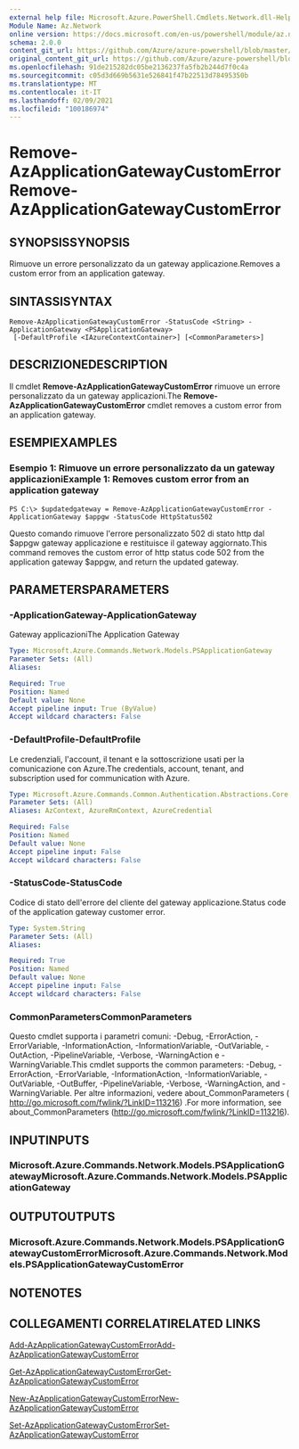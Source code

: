 ```yaml
---
external help file: Microsoft.Azure.PowerShell.Cmdlets.Network.dll-Help.xml
Module Name: Az.Network
online version: https://docs.microsoft.com/en-us/powershell/module/az.network/remove-azapplicationgatewaycustomerror
schema: 2.0.0
content_git_url: https://github.com/Azure/azure-powershell/blob/master/src/Network/Network/help/Remove-AzApplicationGatewayCustomError.md
original_content_git_url: https://github.com/Azure/azure-powershell/blob/master/src/Network/Network/help/Remove-AzApplicationGatewayCustomError.md
ms.openlocfilehash: 91de215282dc05be2136237fa5fb2b244d7f0c4a
ms.sourcegitcommit: c05d3d669b5631e526841f47b22513d78495350b
ms.translationtype: MT
ms.contentlocale: it-IT
ms.lasthandoff: 02/09/2021
ms.locfileid: "100186974"
---
```

# <span data-ttu-id="4ecea-101">Remove-AzApplicationGatewayCustomError</span><span class="sxs-lookup"><span data-stu-id="4ecea-101">Remove-AzApplicationGatewayCustomError</span></span>

## <span data-ttu-id="4ecea-102">SYNOPSIS</span><span class="sxs-lookup"><span data-stu-id="4ecea-102">SYNOPSIS</span></span>
<span data-ttu-id="4ecea-103">Rimuove un errore personalizzato da un gateway applicazione.</span><span class="sxs-lookup"><span data-stu-id="4ecea-103">Removes a custom error from an application gateway.</span></span>

## <span data-ttu-id="4ecea-104">SINTASSI</span><span class="sxs-lookup"><span data-stu-id="4ecea-104">SYNTAX</span></span>

```
Remove-AzApplicationGatewayCustomError -StatusCode <String> -ApplicationGateway <PSApplicationGateway>
 [-DefaultProfile <IAzureContextContainer>] [<CommonParameters>]
```

## <span data-ttu-id="4ecea-105">DESCRIZIONE</span><span class="sxs-lookup"><span data-stu-id="4ecea-105">DESCRIPTION</span></span>
<span data-ttu-id="4ecea-106">Il cmdlet **Remove-AzApplicationGatewayCustomError** rimuove un errore personalizzato da un gateway applicazioni.</span><span class="sxs-lookup"><span data-stu-id="4ecea-106">The **Remove-AzApplicationGatewayCustomError** cmdlet removes a custom error from an application gateway.</span></span>

## <span data-ttu-id="4ecea-107">ESEMPI</span><span class="sxs-lookup"><span data-stu-id="4ecea-107">EXAMPLES</span></span>

### <span data-ttu-id="4ecea-108">Esempio 1: Rimuove un errore personalizzato da un gateway applicazioni</span><span class="sxs-lookup"><span data-stu-id="4ecea-108">Example 1: Removes custom error from an application gateway</span></span>
```
PS C:\> $updatedgateway = Remove-AzApplicationGatewayCustomError -ApplicationGateway $appgw -StatusCode HttpStatus502
```

<span data-ttu-id="4ecea-109">Questo comando rimuove l'errore personalizzato 502 di stato http dal $appgw gateway applicazione e restituisce il gateway aggiornato.</span><span class="sxs-lookup"><span data-stu-id="4ecea-109">This command removes the custom error of http status code 502 from the application gateway $appgw, and return the updated gateway.</span></span>

## <span data-ttu-id="4ecea-110">PARAMETERS</span><span class="sxs-lookup"><span data-stu-id="4ecea-110">PARAMETERS</span></span>

### <span data-ttu-id="4ecea-111">-ApplicationGateway</span><span class="sxs-lookup"><span data-stu-id="4ecea-111">-ApplicationGateway</span></span>
<span data-ttu-id="4ecea-112">Gateway applicazioni</span><span class="sxs-lookup"><span data-stu-id="4ecea-112">The Application Gateway</span></span>

```yaml
Type: Microsoft.Azure.Commands.Network.Models.PSApplicationGateway
Parameter Sets: (All)
Aliases:

Required: True
Position: Named
Default value: None
Accept pipeline input: True (ByValue)
Accept wildcard characters: False
```

### <span data-ttu-id="4ecea-113">-DefaultProfile</span><span class="sxs-lookup"><span data-stu-id="4ecea-113">-DefaultProfile</span></span>
<span data-ttu-id="4ecea-114">Le credenziali, l'account, il tenant e la sottoscrizione usati per la comunicazione con Azure.</span><span class="sxs-lookup"><span data-stu-id="4ecea-114">The credentials, account, tenant, and subscription used for communication with Azure.</span></span>

```yaml
Type: Microsoft.Azure.Commands.Common.Authentication.Abstractions.Core.IAzureContextContainer
Parameter Sets: (All)
Aliases: AzContext, AzureRmContext, AzureCredential

Required: False
Position: Named
Default value: None
Accept pipeline input: False
Accept wildcard characters: False
```

### <span data-ttu-id="4ecea-115">-StatusCode</span><span class="sxs-lookup"><span data-stu-id="4ecea-115">-StatusCode</span></span>
<span data-ttu-id="4ecea-116">Codice di stato dell'errore del cliente del gateway applicazione.</span><span class="sxs-lookup"><span data-stu-id="4ecea-116">Status code of the application gateway customer error.</span></span>

```yaml
Type: System.String
Parameter Sets: (All)
Aliases:

Required: True
Position: Named
Default value: None
Accept pipeline input: False
Accept wildcard characters: False
```

### <span data-ttu-id="4ecea-117">CommonParameters</span><span class="sxs-lookup"><span data-stu-id="4ecea-117">CommonParameters</span></span>
<span data-ttu-id="4ecea-118">Questo cmdlet supporta i parametri comuni: -Debug, -ErrorAction, -ErrorVariable, -InformationAction, -InformationVariable, -OutVariable, -OutAction, -PipelineVariable, -Verbose, -WarningAction e -WarningVariable.</span><span class="sxs-lookup"><span data-stu-id="4ecea-118">This cmdlet supports the common parameters: -Debug, -ErrorAction, -ErrorVariable, -InformationAction, -InformationVariable, -OutVariable, -OutBuffer, -PipelineVariable, -Verbose, -WarningAction, and -WarningVariable.</span></span> <span data-ttu-id="4ecea-119">Per altre informazioni, vedere about_CommonParameters ( http://go.microsoft.com/fwlink/?LinkID=113216) .</span><span class="sxs-lookup"><span data-stu-id="4ecea-119">For more information, see about_CommonParameters (http://go.microsoft.com/fwlink/?LinkID=113216).</span></span>

## <span data-ttu-id="4ecea-120">INPUT</span><span class="sxs-lookup"><span data-stu-id="4ecea-120">INPUTS</span></span>

### <span data-ttu-id="4ecea-121">Microsoft.Azure.Commands.Network.Models.PSApplicationGateway</span><span class="sxs-lookup"><span data-stu-id="4ecea-121">Microsoft.Azure.Commands.Network.Models.PSApplicationGateway</span></span>

## <span data-ttu-id="4ecea-122">OUTPUT</span><span class="sxs-lookup"><span data-stu-id="4ecea-122">OUTPUTS</span></span>

### <span data-ttu-id="4ecea-123">Microsoft.Azure.Commands.Network.Models.PSApplicationGatewayCustomError</span><span class="sxs-lookup"><span data-stu-id="4ecea-123">Microsoft.Azure.Commands.Network.Models.PSApplicationGatewayCustomError</span></span>

## <span data-ttu-id="4ecea-124">NOTE</span><span class="sxs-lookup"><span data-stu-id="4ecea-124">NOTES</span></span>

## <span data-ttu-id="4ecea-125">COLLEGAMENTI CORRELATI</span><span class="sxs-lookup"><span data-stu-id="4ecea-125">RELATED LINKS</span></span>

[<span data-ttu-id="4ecea-126">Add-AzApplicationGatewayCustomError</span><span class="sxs-lookup"><span data-stu-id="4ecea-126">Add-AzApplicationGatewayCustomError</span></span>](./Add-AzApplicationGatewayCustomError.md)

[<span data-ttu-id="4ecea-127">Get-AzApplicationGatewayCustomError</span><span class="sxs-lookup"><span data-stu-id="4ecea-127">Get-AzApplicationGatewayCustomError</span></span>](./Get-AzApplicationGatewayCustomError.md)

[<span data-ttu-id="4ecea-128">New-AzApplicationGatewayCustomError</span><span class="sxs-lookup"><span data-stu-id="4ecea-128">New-AzApplicationGatewayCustomError</span></span>](./New-AzApplicationGatewayCustomError.md)

[<span data-ttu-id="4ecea-129">Set-AzApplicationGatewayCustomError</span><span class="sxs-lookup"><span data-stu-id="4ecea-129">Set-AzApplicationGatewayCustomError</span></span>](./Set-AzApplicationGatewayCustomError.md)
